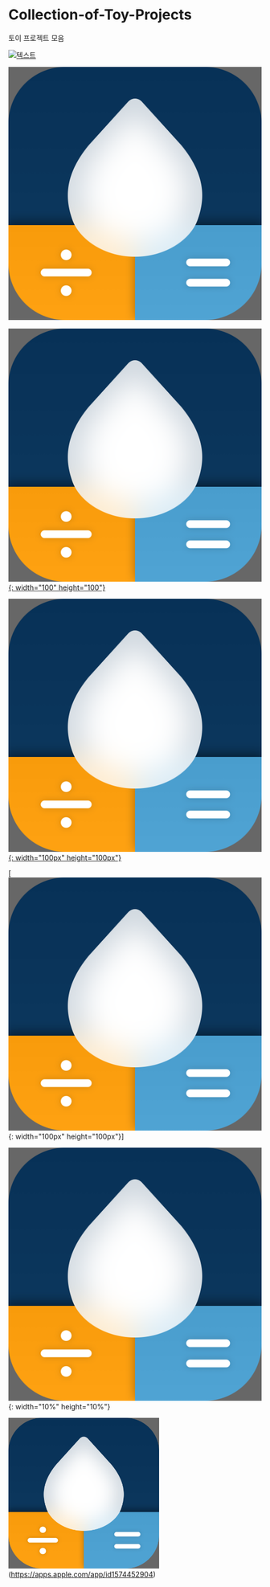 # Collection-of-Toy-Projects
토이 프로젝트 모음


[![텍스트](http://cfile24.uf.tistory.com/image/2444873B57E257821FA2AE)](https://apps.apple.com/app/id1574452904)


[![텍스트](./images/AppIcon.png)](https://apps.apple.com/app/id1574452904)



[![텍스트](./images/AppIcon.png){: width="100" height="100"}](https://apps.apple.com/app/id1574452904)


[![텍스트](./images/AppIcon.png){: width="100px" height="100px"}](https://apps.apple.com/app/id1574452904)

[![텍스트](./images/AppIcon.png){: width="100px" height="100px"}]

![텍스트](./images/AppIcon.png){: width="10%" height="10%"}

<!--<img src="./images/AppIcon.png" width="10%">-->
<img src="./images/AppIcon.png" width="300">(https://apps.apple.com/app/id1574452904)

